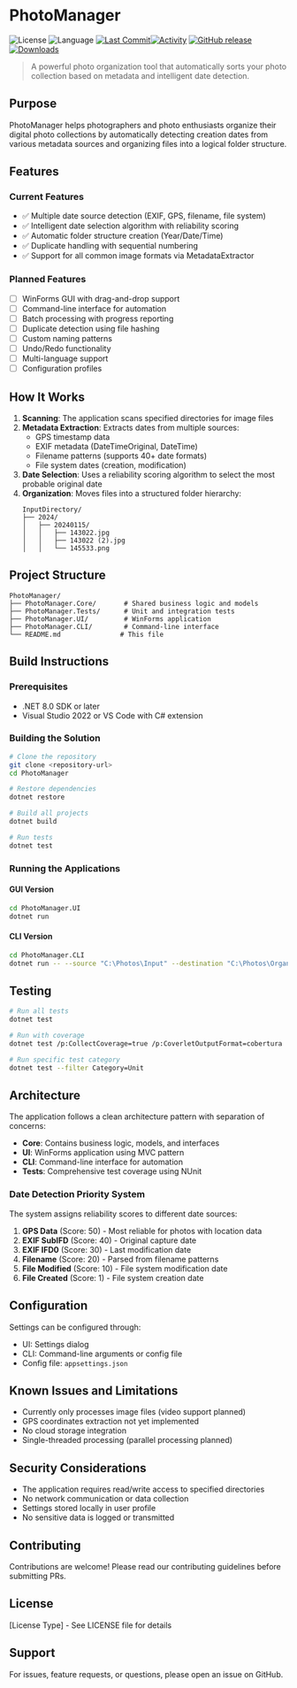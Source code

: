 # PhotoManager

![License](https://img.shields.io/github/license/Hawkynt/PhotoManager)
![Language](https://img.shields.io/github/languages/top/Hawkynt/PhotoManager?color=purple)
[![Last Commit](https://img.shields.io/github/last-commit/Hawkynt/PhotoManager?branch=main)![Activity](https://img.shields.io/github/commit-activity/y/Hawkynt/PhotoManager?branch=main)](https://github.com/Hawkynt/PhotoManager/commits/main)
[![GitHub release](https://img.shields.io/github/v/release/Hawkynt/PhotoManager)](https://github.com/Hawkynt/PhotoManager/releases/latest)
[![Downloads](https://img.shields.io/github/downloads/Hawkynt/PhotoManager/total)](https://github.com/Hawkynt/PhotoManager/releases)

> A powerful photo organization tool that automatically sorts your photo collection based on metadata and intelligent date detection.

## Purpose

PhotoManager helps photographers and photo enthusiasts organize their digital photo collections by automatically detecting creation dates from various metadata sources and organizing files into a logical folder structure.

## Features

### Current Features
- ✅ Multiple date source detection (EXIF, GPS, filename, file system)
- ✅ Intelligent date selection algorithm with reliability scoring
- ✅ Automatic folder structure creation (Year/Date/Time)
- ✅ Duplicate handling with sequential numbering
- ✅ Support for all common image formats via MetadataExtractor

### Planned Features
- [ ] WinForms GUI with drag-and-drop support
- [ ] Command-line interface for automation
- [ ] Batch processing with progress reporting
- [ ] Duplicate detection using file hashing
- [ ] Custom naming patterns
- [ ] Undo/Redo functionality
- [ ] Multi-language support
- [ ] Configuration profiles

## How It Works

1. **Scanning**: The application scans specified directories for image files
2. **Metadata Extraction**: Extracts dates from multiple sources:
   - GPS timestamp data
   - EXIF metadata (DateTimeOriginal, DateTime)
   - Filename patterns (supports 40+ date formats)
   - File system dates (creation, modification)
3. **Date Selection**: Uses a reliability scoring algorithm to select the most probable original date
4. **Organization**: Moves files into a structured folder hierarchy:
   ```
   InputDirectory/
   ├── 2024/
   │   ├── 20240115/
   │   │   ├── 143022.jpg
   │   │   ├── 143022 (2).jpg
   │   │   └── 145533.png
   ```

## Project Structure

```
PhotoManager/
├── PhotoManager.Core/       # Shared business logic and models
├── PhotoManager.Tests/      # Unit and integration tests
├── PhotoManager.UI/         # WinForms application
├── PhotoManager.CLI/        # Command-line interface
└── README.md               # This file
```

## Build Instructions

### Prerequisites
- .NET 8.0 SDK or later
- Visual Studio 2022 or VS Code with C# extension

### Building the Solution
```bash
# Clone the repository
git clone <repository-url>
cd PhotoManager

# Restore dependencies
dotnet restore

# Build all projects
dotnet build

# Run tests
dotnet test
```

### Running the Applications

#### GUI Version
```bash
cd PhotoManager.UI
dotnet run
```

#### CLI Version
```bash
cd PhotoManager.CLI
dotnet run -- --source "C:\Photos\Input" --destination "C:\Photos\Organized"
```

## Testing

```bash
# Run all tests
dotnet test

# Run with coverage
dotnet test /p:CollectCoverage=true /p:CoverletOutputFormat=cobertura

# Run specific test category
dotnet test --filter Category=Unit
```

## Architecture

The application follows a clean architecture pattern with separation of concerns:

- **Core**: Contains business logic, models, and interfaces
- **UI**: WinForms application using MVC pattern
- **CLI**: Command-line interface for automation
- **Tests**: Comprehensive test coverage using NUnit

### Date Detection Priority System

The system assigns reliability scores to different date sources:

1. **GPS Data** (Score: 50) - Most reliable for photos with location data
2. **EXIF SubIFD** (Score: 40) - Original capture date
3. **EXIF IFD0** (Score: 30) - Last modification date
4. **Filename** (Score: 20) - Parsed from filename patterns
5. **File Modified** (Score: 10) - File system modification date
6. **File Created** (Score: 1) - File system creation date

## Configuration

Settings can be configured through:
- UI: Settings dialog
- CLI: Command-line arguments or config file
- Config file: `appsettings.json`

## Known Issues and Limitations

- Currently only processes image files (video support planned)
- GPS coordinates extraction not yet implemented
- No cloud storage integration
- Single-threaded processing (parallel processing planned)

## Security Considerations

- The application requires read/write access to specified directories
- No network communication or data collection
- Settings stored locally in user profile
- No sensitive data is logged or transmitted

## Contributing

Contributions are welcome! Please read our contributing guidelines before submitting PRs.

## License

[License Type] - See LICENSE file for details

## Support

For issues, feature requests, or questions, please open an issue on GitHub.